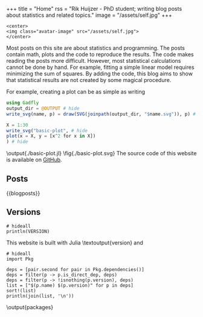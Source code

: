 +++
title = "Home"
rss = "Rik Huijzer - PhD student; writing blog posts about statistics and related topics."
image = "/assets/self.jpg"
+++

~~~
<center>
<img class="avatar-image" src="/assets/self.jpg">
</center>
~~~

Most posts on this site are about statistics and programming.
The posts contain math, plots and the code to reproduce the results.
The code makes reading the posts more difficult.
However, most statistical calculations cannot be done by hand.
For example, fitting a simple linear model requires minimizing the sum of squares.
By adding the code, this blog aims to show that statistical results are not created by some magical procedure.

For example, creating a plot can be as simple as writing

```julia:./basic-plot.jl
using Gadfly
output_dir = @OUTPUT # hide 
write_svg(name, p) = draw(SVG(joinpath(output_dir, "$name.svg")), p) # hide

X = 1:30
write_svg("basic-plot", # hide
plot(x = X, y = [x^2 for x in X]) 
) # hide
```
\output{./basic-plot.jl}
\fig{./basic-plot.svg}
The source code of this website is available on [GitHub](https://github.com/rikhuijzer/huijzer.xyz).

## Posts

{{blogposts}}

## Versions

```julia:version
# hideall
println(VERSION)
```

This website is built with Julia \textoutput{version} and

```julia:packages
# hideall
import Pkg

deps = [pair.second for pair in Pkg.dependencies()]
deps = filter(p -> p.is_direct_dep, deps)
deps = filter(p -> !isnothing(p.version), deps)
list = ["$(p.name) $(p.version)" for p in deps]
sort!(list)
println(join(list, '\n'))
```
\output{packages}
